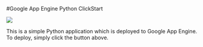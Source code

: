 #Google App Engine Python ClickStart

<a href="https://grandcentral.cloudbees.com/#CB_clickstart=https://raw.github.com/recampbell/gae-python-clickstart/master/clickstart.json"><img src="https://s3.amazonaws.com/cloudbees-downloads/clickstart/clickstart-now.png"/></a>

This is a simple Python application which is deployed to Google App Engine. To deploy, simply click the button above.